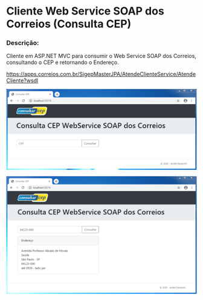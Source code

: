 Cliente Web Service SOAP dos Correios (Consulta CEP)
====================================================

### Descrição:

Cliente em ASP.NET MVC para consumir o Web Service SOAP dos Correios, consultando o CEP e retornando o Endereço.

https://apps.correios.com.br/SigepMasterJPA/AtendeClienteService/AtendeCliente?wsdl

![Tela principal](https://github.com/adevecchi/aspnet-webservice-soap-correios-cep/blob/master/BuscaCep/Content/images/consultar-cep1.png)

![Tela principal](https://github.com/adevecchi/aspnet-webservice-soap-correios-cep/blob/master/BuscaCep/Content/images/consultar-cep2.png)